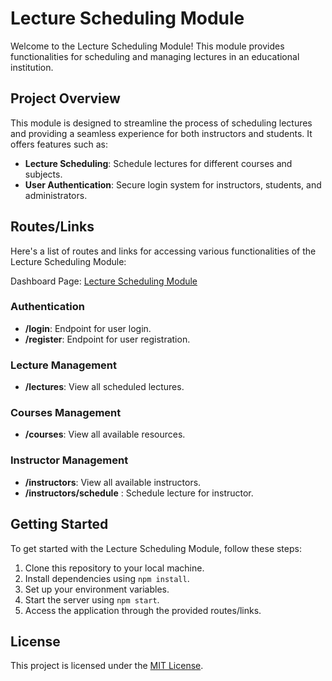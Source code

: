 # Lecture Scheduling Module

Welcome to the Lecture Scheduling Module! This module provides functionalities for scheduling and managing lectures in an educational institution.

## Project Overview

This module is designed to streamline the process of scheduling lectures and providing a seamless experience for both instructors and students. It offers features such as:

- **Lecture Scheduling**: Schedule lectures for different courses and subjects.
- **User Authentication**: Secure login system for instructors, students, and administrators.

## Routes/Links

Here's a list of routes and links for accessing various functionalities of the Lecture Scheduling Module:

Dashboard Page: <a href="https://lectureschedulerclient.onrender.com">Lecture Scheduling Module</a> 

### Authentication

- **/login**: Endpoint for user login.
- **/register**: Endpoint for user registration.

### Lecture Management

- **/lectures**: View all scheduled lectures.

### Courses Management

- **/courses**: View all available resources.

### Instructor Management

- **/instructors**: View all available instructors.
- **/instructors/schedule** : Schedule lecture for instructor. 

## Getting Started

To get started with the Lecture Scheduling Module, follow these steps:

1. Clone this repository to your local machine.
2. Install dependencies using `npm install`.
3. Set up your environment variables.
4. Start the server using `npm start`.
5. Access the application through the provided routes/links.

## License

This project is licensed under the [MIT License](LICENSE).

